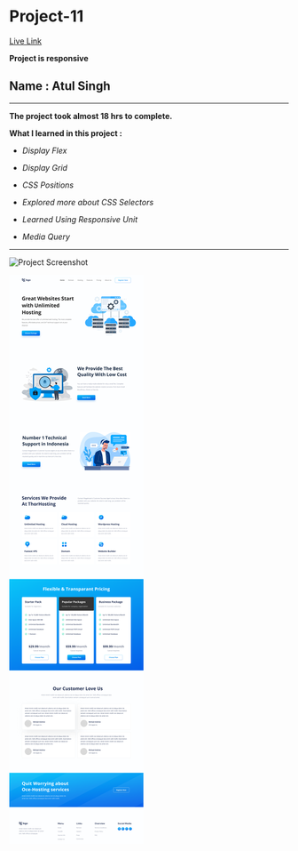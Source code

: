 # Project-11

[Live Link](https://atul-ineuron-project.netlify.app/ "Netlify")

**Project is responsive**

## Name : Atul Singh

---

**The project took almost 18 hrs to complete.**

**What I learned in this project :**

- _Display Flex_
- _Display Grid_

- _CSS Positions_
- _Explored more about CSS Selectors_
- _Learned Using Responsive Unit_
- _Media Query_

---

![Project Screenshot](https://img.shields.io/badge/LiveClass-Project--11-orange)

![LCO](./11.png)
